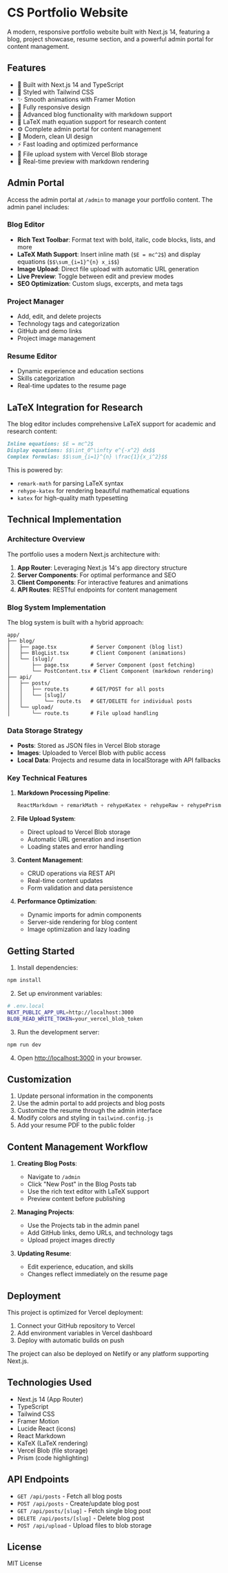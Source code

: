 # CS Portfolio Website

A modern, responsive portfolio website built with Next.js 14, featuring a blog, project showcase, resume section, and a powerful admin portal for content management.

## Features

- 🚀 Built with Next.js 14 and TypeScript
- 💨 Styled with Tailwind CSS
- ✨ Smooth animations with Framer Motion
- 📱 Fully responsive design
- 📝 Advanced blog functionality with markdown support
- 🔬 LaTeX math equation support for research content
- ⚙️ Complete admin portal for content management
- 🎨 Modern, clean UI design
- ⚡ Fast loading and optimized performance
- 📁 File upload system with Vercel Blob storage
- 🔄 Real-time preview with markdown rendering

## Admin Portal

Access the admin portal at `/admin` to manage your portfolio content. The admin panel includes:

### Blog Editor
- **Rich Text Toolbar**: Format text with bold, italic, code blocks, lists, and more
- **LaTeX Math Support**: Insert inline math (`$E = mc^2$`) and display equations (`$$\sum_{i=1}^{n} x_i$$`)
- **Image Upload**: Direct file upload with automatic URL generation
- **Live Preview**: Toggle between edit and preview modes
- **SEO Optimization**: Custom slugs, excerpts, and meta tags

### Project Manager
- Add, edit, and delete projects
- Technology tags and categorization
- GitHub and demo links
- Project image management

### Resume Editor
- Dynamic experience and education sections
- Skills categorization
- Real-time updates to the resume page

## LaTeX Integration for Research

The blog editor includes comprehensive LaTeX support for academic and research content:

```markdown
Inline equations: $E = mc^2$
Display equations: $$\int_0^\infty e^{-x^2} dx$$
Complex formulas: $$\sum_{i=1}^{n} \frac{1}{x_i^2}$$
```

This is powered by:
- `remark-math` for parsing LaTeX syntax
- `rehype-katex` for rendering beautiful mathematical equations
- `katex` for high-quality math typesetting

## Technical Implementation

### Architecture Overview

The portfolio uses a modern Next.js architecture with:

1. **App Router**: Leveraging Next.js 14's app directory structure
2. **Server Components**: For optimal performance and SEO
3. **Client Components**: For interactive features and animations
4. **API Routes**: RESTful endpoints for content management

### Blog System Implementation

The blog system is built with a hybrid approach:

```
app/
├── blog/
│   ├── page.tsx           # Server Component (blog list)
│   ├── BlogList.tsx       # Client Component (animations)
│   └── [slug]/
│       ├── page.tsx       # Server Component (post fetching)
│       └── PostContent.tsx # Client Component (markdown rendering)
├── api/
│   ├── posts/
│   │   ├── route.ts       # GET/POST for all posts
│   │   └── [slug]/
│   │       └── route.ts   # GET/DELETE for individual posts
│   └── upload/
│       └── route.ts       # File upload handling
```

### Data Storage Strategy

- **Posts**: Stored as JSON files in Vercel Blob storage
- **Images**: Uploaded to Vercel Blob with public access
- **Local Data**: Projects and resume data in localStorage with API fallbacks

### Key Technical Features

1. **Markdown Processing Pipeline**:
   ```typescript
   ReactMarkdown + remarkMath + rehypeKatex + rehypeRaw + rehypePrism
   ```

2. **File Upload System**:
   - Direct upload to Vercel Blob storage
   - Automatic URL generation and insertion
   - Loading states and error handling

3. **Content Management**:
   - CRUD operations via REST API
   - Real-time content updates
   - Form validation and data persistence

4. **Performance Optimization**:
   - Dynamic imports for admin components
   - Server-side rendering for blog content
   - Image optimization and lazy loading

## Getting Started

1. Install dependencies:
```bash
npm install
```

2. Set up environment variables:
```bash
# .env.local
NEXT_PUBLIC_APP_URL=http://localhost:3000
BLOB_READ_WRITE_TOKEN=your_vercel_blob_token
```

3. Run the development server:
```bash
npm run dev
```

4. Open [http://localhost:3000](http://localhost:3000) in your browser.



## Customization

1. Update personal information in the components
2. Use the admin portal to add projects and blog posts
3. Customize the resume through the admin interface
4. Modify colors and styling in `tailwind.config.js`
5. Add your resume PDF to the public folder

## Content Management Workflow

1. **Creating Blog Posts**:
   - Navigate to `/admin`
   - Click "New Post" in the Blog Posts tab
   - Use the rich text editor with LaTeX support
   - Preview content before publishing

2. **Managing Projects**:
   - Use the Projects tab in the admin panel
   - Add GitHub links, demo URLs, and technology tags
   - Upload project images directly

3. **Updating Resume**:
   - Edit experience, education, and skills
   - Changes reflect immediately on the resume page

## Deployment

This project is optimized for Vercel deployment:

1. Connect your GitHub repository to Vercel
2. Add environment variables in Vercel dashboard
3. Deploy with automatic builds on push

The project can also be deployed on Netlify or any platform supporting Next.js.

## Technologies Used

- Next.js 14 (App Router)
- TypeScript
- Tailwind CSS
- Framer Motion
- Lucide React (icons)
- React Markdown
- KaTeX (LaTeX rendering)
- Vercel Blob (file storage)
- Prism (code highlighting)

## API Endpoints

- `GET /api/posts` - Fetch all blog posts
- `POST /api/posts` - Create/update blog post
- `GET /api/posts/[slug]` - Fetch single blog post
- `DELETE /api/posts/[slug]` - Delete blog post
- `POST /api/upload` - Upload files to blob storage

## License

MIT License
